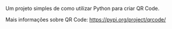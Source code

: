 Um projeto simples de como utilizar Python para criar QR Code.

Mais informações sobre QR Code: https://pypi.org/project/qrcode/
